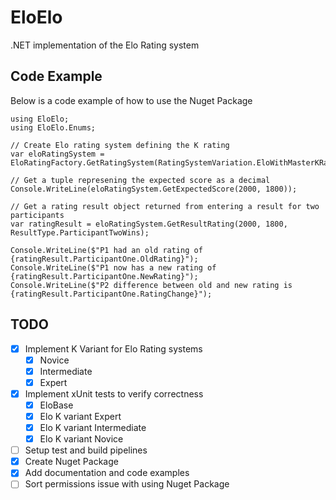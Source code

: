 # EloElo

.NET implementation of the Elo Rating system

## Code Example

Below is a code example of how to use the Nuget Package

```
using EloElo;
using EloElo.Enums;

// Create Elo rating system defining the K rating
var eloRatingSystem = EloRatingFactory.GetRatingSystem(RatingSystemVariation.EloWithMasterKRating);

// Get a tuple represening the expected score as a decimal
Console.WriteLine(eloRatingSystem.GetExpectedScore(2000, 1800));

// Get a rating result object returned from entering a result for two participants
var ratingResult = eloRatingSystem.GetResultRating(2000, 1800, ResultType.ParticipantTwoWins);

Console.WriteLine($"P1 had an old rating of {ratingResult.ParticipantOne.OldRating}");
Console.WriteLine($"P1 now has a new rating of {ratingResult.ParticipantOne.NewRating}");
Console.WriteLine($"P2 difference between old and new rating is {ratingResult.ParticipantOne.RatingChange}");
```

## TODO

- [x] Implement K Variant for Elo Rating systems
  - [x] Novice
  - [x] Intermediate
  - [x] Expert
- [x] Implement xUnit tests to verify correctness
  - [x] EloBase
  - [x] Elo K variant Expert
  - [x] Elo K variant Intermediate
  - [x] Elo K variant Novice
- [ ] Setup test and build pipelines
- [x] Create Nuget Package
- [x] Add documentation and code examples
- [ ] Sort permissions issue with using Nuget Package
